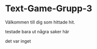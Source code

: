 # Text-Game-Grupp-3


Välkommen till dig som hittade hit.


testade bara ut några saker här










































det var inget
